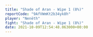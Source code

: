 ```yaml
---
title: "Shade of Aran - Wipe 1 (8%)"
reportCode: "9AfVWmKt2b34yk8h"
player: "Nenëth"
fight: "Shade of Aran - Wipe 1 (8%)"
date: 2021-10-09T12:54:48.063000+00:00
---
```


